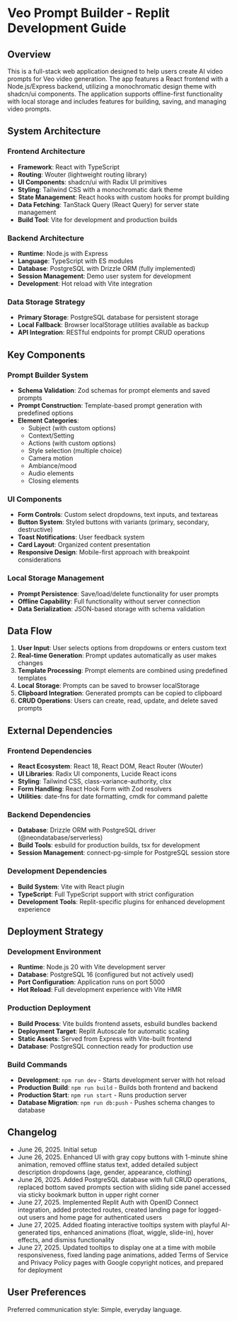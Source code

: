 # Veo Prompt Builder - Replit Development Guide

## Overview

This is a full-stack web application designed to help users create AI video prompts for Veo video generation. The app features a React frontend with a Node.js/Express backend, utilizing a monochromatic design theme with shadcn/ui components. The application supports offline-first functionality with local storage and includes features for building, saving, and managing video prompts.

## System Architecture

### Frontend Architecture
- **Framework**: React with TypeScript
- **Routing**: Wouter (lightweight routing library)
- **UI Components**: shadcn/ui with Radix UI primitives
- **Styling**: Tailwind CSS with a monochromatic dark theme
- **State Management**: React hooks with custom hooks for prompt building
- **Data Fetching**: TanStack Query (React Query) for server state management
- **Build Tool**: Vite for development and production builds

### Backend Architecture
- **Runtime**: Node.js with Express
- **Language**: TypeScript with ES modules
- **Database**: PostgreSQL with Drizzle ORM (fully implemented)
- **Session Management**: Demo user system for development
- **Development**: Hot reload with Vite integration

### Data Storage Strategy
- **Primary Storage**: PostgreSQL database for persistent storage
- **Local Fallback**: Browser localStorage utilities available as backup
- **API Integration**: RESTful endpoints for prompt CRUD operations

## Key Components

### Prompt Builder System
- **Schema Validation**: Zod schemas for prompt elements and saved prompts
- **Prompt Construction**: Template-based prompt generation with predefined options
- **Element Categories**:
  - Subject (with custom options)
  - Context/Setting
  - Actions (with custom options)
  - Style selection (multiple choice)
  - Camera motion
  - Ambiance/mood
  - Audio elements
  - Closing elements

### UI Components
- **Form Controls**: Custom select dropdowns, text inputs, and textareas
- **Button System**: Styled buttons with variants (primary, secondary, destructive)
- **Toast Notifications**: User feedback system
- **Card Layout**: Organized content presentation
- **Responsive Design**: Mobile-first approach with breakpoint considerations

### Local Storage Management
- **Prompt Persistence**: Save/load/delete functionality for user prompts
- **Offline Capability**: Full functionality without server connection
- **Data Serialization**: JSON-based storage with schema validation

## Data Flow

1. **User Input**: User selects options from dropdowns or enters custom text
2. **Real-time Generation**: Prompt updates automatically as user makes changes
3. **Template Processing**: Prompt elements are combined using predefined templates
4. **Local Storage**: Prompts can be saved to browser localStorage
5. **Clipboard Integration**: Generated prompts can be copied to clipboard
6. **CRUD Operations**: Users can create, read, update, and delete saved prompts

## External Dependencies

### Frontend Dependencies
- **React Ecosystem**: React 18, React DOM, React Router (Wouter)
- **UI Libraries**: Radix UI components, Lucide React icons
- **Styling**: Tailwind CSS, class-variance-authority, clsx
- **Form Handling**: React Hook Form with Zod resolvers
- **Utilities**: date-fns for date formatting, cmdk for command palette

### Backend Dependencies
- **Database**: Drizzle ORM with PostgreSQL driver (@neondatabase/serverless)
- **Build Tools**: esbuild for production builds, tsx for development
- **Session Management**: connect-pg-simple for PostgreSQL session store

### Development Dependencies
- **Build System**: Vite with React plugin
- **TypeScript**: Full TypeScript support with strict configuration
- **Development Tools**: Replit-specific plugins for enhanced development experience

## Deployment Strategy

### Development Environment
- **Runtime**: Node.js 20 with Vite development server
- **Database**: PostgreSQL 16 (configured but not actively used)
- **Port Configuration**: Application runs on port 5000
- **Hot Reload**: Full development experience with Vite HMR

### Production Deployment
- **Build Process**: Vite builds frontend assets, esbuild bundles backend
- **Deployment Target**: Replit Autoscale for automatic scaling
- **Static Assets**: Served from Express with Vite-built frontend
- **Database**: PostgreSQL connection ready for production use

### Build Commands
- **Development**: `npm run dev` - Starts development server with hot reload
- **Production Build**: `npm run build` - Builds both frontend and backend
- **Production Start**: `npm run start` - Runs production server
- **Database Migration**: `npm run db:push` - Pushes schema changes to database

## Changelog

- June 26, 2025. Initial setup
- June 26, 2025. Enhanced UI with gray copy buttons with 1-minute shine animation, removed offline status text, added detailed subject description dropdowns (age, gender, appearance, clothing)
- June 26, 2025. Added PostgreSQL database with full CRUD operations, replaced bottom saved prompts section with sliding side panel accessed via sticky bookmark button in upper right corner
- June 27, 2025. Implemented Replit Auth with OpenID Connect integration, added protected routes, created landing page for logged-out users and home page for authenticated users
- June 27, 2025. Added floating interactive tooltips system with playful AI-generated tips, enhanced animations (float, wiggle, slide-in), hover effects, and dismiss functionality
- June 27, 2025. Updated tooltips to display one at a time with mobile responsiveness, fixed landing page animations, added Terms of Service and Privacy Policy pages with Google copyright notices, and prepared for deployment

## User Preferences

Preferred communication style: Simple, everyday language.